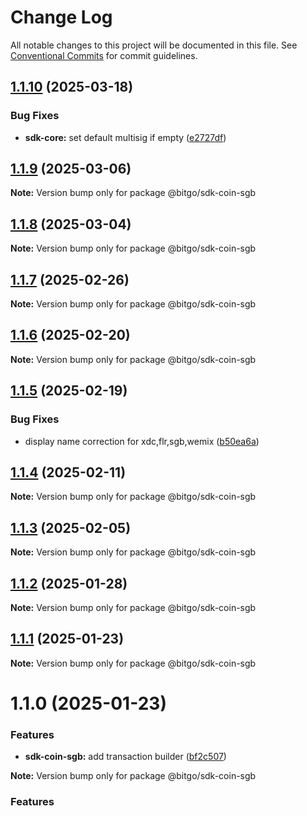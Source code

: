 # Change Log

All notable changes to this project will be documented in this file.
See [Conventional Commits](https://conventionalcommits.org) for commit guidelines.

## [1.1.10](https://github.com/BitGo/BitGoJS/compare/@bitgo/sdk-coin-sgb@1.1.9...@bitgo/sdk-coin-sgb@1.1.10) (2025-03-18)

### Bug Fixes

- **sdk-core:** set default multisig if empty ([e2727df](https://github.com/BitGo/BitGoJS/commit/e2727dfc89dd314a607b737e761e5eff824606af))

## [1.1.9](https://github.com/BitGo/BitGoJS/compare/@bitgo/sdk-coin-sgb@1.1.8...@bitgo/sdk-coin-sgb@1.1.9) (2025-03-06)

**Note:** Version bump only for package @bitgo/sdk-coin-sgb

## [1.1.8](https://github.com/BitGo/BitGoJS/compare/@bitgo/sdk-coin-sgb@1.1.5...@bitgo/sdk-coin-sgb@1.1.8) (2025-03-04)

**Note:** Version bump only for package @bitgo/sdk-coin-sgb

## [1.1.7](https://github.com/BitGo/BitGoJS/compare/@bitgo/sdk-coin-sgb@1.1.5...@bitgo/sdk-coin-sgb@1.1.7) (2025-02-26)

**Note:** Version bump only for package @bitgo/sdk-coin-sgb

## [1.1.6](https://github.com/BitGo/BitGoJS/compare/@bitgo/sdk-coin-sgb@1.1.5...@bitgo/sdk-coin-sgb@1.1.6) (2025-02-20)

**Note:** Version bump only for package @bitgo/sdk-coin-sgb

## [1.1.5](https://github.com/BitGo/BitGoJS/compare/@bitgo/sdk-coin-sgb@1.1.4...@bitgo/sdk-coin-sgb@1.1.5) (2025-02-19)

### Bug Fixes

- display name correction for xdc,flr,sgb,wemix ([b50ea6a](https://github.com/BitGo/BitGoJS/commit/b50ea6ad6723e755ac8e5c61380ffe5735d74a4b))

## [1.1.4](https://github.com/BitGo/BitGoJS/compare/@bitgo/sdk-coin-sgb@1.1.3...@bitgo/sdk-coin-sgb@1.1.4) (2025-02-11)

**Note:** Version bump only for package @bitgo/sdk-coin-sgb

## [1.1.3](https://github.com/BitGo/BitGoJS/compare/@bitgo/sdk-coin-sgb@1.1.2...@bitgo/sdk-coin-sgb@1.1.3) (2025-02-05)

**Note:** Version bump only for package @bitgo/sdk-coin-sgb

## [1.1.2](https://github.com/BitGo/BitGoJS/compare/@bitgo/sdk-coin-sgb@1.1.1...@bitgo/sdk-coin-sgb@1.1.2) (2025-01-28)

**Note:** Version bump only for package @bitgo/sdk-coin-sgb

## [1.1.1](https://github.com/BitGo/BitGoJS/compare/@bitgo/sdk-coin-sgb@1.1.0...@bitgo/sdk-coin-sgb@1.1.1) (2025-01-23)

**Note:** Version bump only for package @bitgo/sdk-coin-sgb

# 1.1.0 (2025-01-23)

### Features

- **sdk-coin-sgb:** add transaction builder ([bf2c507](https://github.com/BitGo/BitGoJS/commit/bf2c5079913e9cd3730a9b19e81a704f1db7e211))

**Note:** Version bump only for package @bitgo/sdk-coin-sgb

### Features
